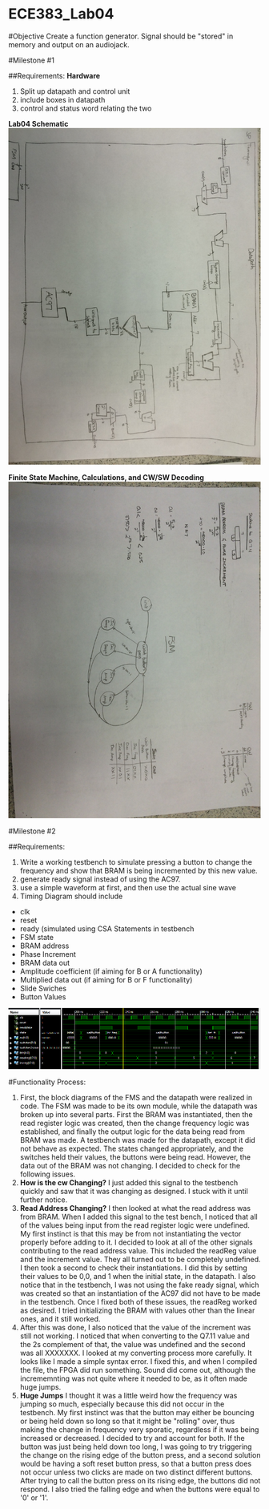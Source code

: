 # ECE383_Lab04

#Objective
Create a function generator.  Signal should be "stored" in memory and output on an audiojack.  



#Milestone #1

##Requirements: 
**Hardware**

1. Split up datapath and control unit
2. include boxes in datapath
3. control and status word relating the two

**Lab04 Schematic**
![alt tag](https://raw.githubusercontent.com/JohnTerragnoli/ECE383_Lab04/master/Pictures/Datapath.JPG "Datapath schematic")

**Finite State Machine, Calculations, and CW/SW Decoding**
![alt tag](https://raw.githubusercontent.com/JohnTerragnoli/ECE383_Lab04/master/Pictures/FSM%20and%20Calculation.JPG "fsm and calculations")


#Milestone #2

##Requirements: 

1. Write a working testbench to simulate pressing a button to change the frequency and show that BRAM is being incremented by this new value.   
2. generate ready signal instead of using the AC97. 
3. use a simple waveform at first, and then use the actual sine wave
4. Timing Diagram should include
  * clk
  * reset
  * ready (simulated using CSA Statements in testbench
  * FSM state
  * BRAM address
  * Phase Increment
  * BRAM data out
  * Amplitude coefficient (if aiming for B or A functionality)
  * Multiplied data out (if aiming for B or F functionality)
  * Slide Swiches
  * Button Values
 
![alt tag](https://raw.githubusercontent.com/JohnTerragnoli/ECE383_Lab04/master/Pictures/Inc%20and%20dec%20works.PNG "inc and dec frequ works")

#Functionality Process: 
1. First, the block diagrams of the FMS and the datapath were realized in code.  The FSM was made to be its own module, while the datapath was broken up into several parts.  First the BRAM was instantiated, then the read register logic was created, then the change frequency logic was established, and finally the output logic for the data being read from BRAM was made.  A testbench was made for the datapath, except it did not behave as expected.  The states changed appropriately, and the switches held their values, the buttons were being read.  However, the data out of the BRAM was not changing.  I decided to check for the following issues.
2. **How is the cw Changing?**
I just added this signal to the testbench quickly and saw that it was changing as designed.  I stuck with it until further notice.
3. **Read Address Changing?** 
I then looked at what the read address was from BRAM.  When I added this signal to the test bench, I noticed that all of the values being input from the read register logic were undefined.  My first instinct is that this may be from not instantiating the vector properly before adding to it. I decided to look at all of the other signals contributing to the read address value. This included the readReg value and the increment value.  They all turned out to be completely undefined.  I then took a second to check their instantiations.  I did this by setting their values to be 0,0, and 1 when the initial state, in the datapath. I also notice that in the testbench, I was not using the fake ready signal, which was created so that an instantiation of the AC97 did not have to be made in the testbench.  Once I fixed both of these issues, the readReg worked as desired.  I tried initializing the BRAM with values other than the linear ones, and it still worked.  
4. After this was done, I also noticed that the value of the increment was still not working.  I noticed that when converting to the Q7.11 value and the 2s complement of that, the value was undefined and the second was all XXXXXXX.  I looked at my converting process more carefully. It looks like I made a simple syntax error.  I fixed this, and when I compiled the file, the FPGA did run something.  Sound did come out, although the incrememnting was not quite where it needed to be, as it often made huge jumps.  
5. **Huge Jumps** I thought it was a little weird how the frequency was jumping so much, especially because this did not occur in the testbench.  My first instinct was that the button may either be bouncing or being held down so long so that it might be "rolling" over, thus making the change in frequency very sporatic, regardless if it was being increased or decreased.  I decided to try and account for both.  If the button was just being held down too long, I was going to try triggering the change on the rising edge of the button press, and a second solution would be having a soft reset button press, so that a button press does not occur unless two clicks are made on two distinct different buttons.  After trying to call the button press on its rising edge, the buttons did not respond.  I also tried the falling edge and when the buttons were equal to '0' or '1'.  
